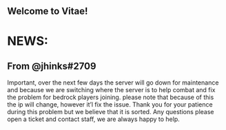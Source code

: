 ## Welcome to Vitae!

# NEWS:
## From @jhinks#2709
Important, over the next few days the server will go down for maintenance and because we are switching where the server is to help combat and fix the problem for bedrock players joining. please note that because of this the ip will change, however it’l fix the issue. Thank you for your patience during this problem but we believe that it is sorted. Any questions please open a ticket and contact staff, we are always happy to help.
